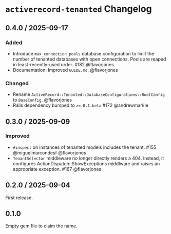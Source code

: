 # `activerecord-tenanted` Changelog

## 0.4.0 / 2025-09-17

### Added

- Introduce `max_connection_pools` database configuration to limit the number of tenanted databases with open connections. Pools are reaped in least-recently-used order. #182 @flavorjones
- Documentation: Improved `GUIDE.md`. @flavorjones


### Changed

- Rename `ActiveRecord::Tenanted::DatabaseConfigurations::RootConfig` to `BaseConfig`. @flavorjones
- Rails dependency bumped to `>= 8.1.beta` #172 @andrewmarkle


## 0.3.0 / 2025-09-09

### Improved

- `#inspect` on instances of tenanted models includes the tenant. #155 @miguelmarcondesf @flavorjones
- `TenantSelector` middleware no longer directly renders a 404. Instead, it configures ActionDispatch::ShowExceptions middlware and raises an appropriate exception. #167 @flavorjones


## 0.2.0 / 2025-09-04

First release.


## 0.1.0

Empty gem file to claim the name.
